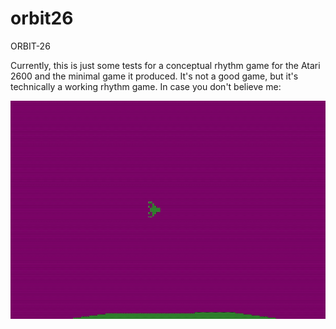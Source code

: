 # orbit26
ORBIT-26

Currently, this is just some tests for a conceptual rhythm game for the Atari 2600 and the minimal game it produced. It's not a good game, but it's technically a working rhythm game. In case you don't believe me:

![Orbit Running](Demo.gif)
